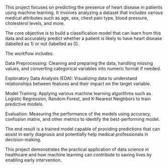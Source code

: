 This project focuses on predicting the presence of heart disease in patients using machine learning. It involves analyzing a dataset that includes various medical attributes such as age, sex, chest pain type, blood pressure, cholesterol levels, and more.

The core objective is to build a classification model that can learn from this data and accurately predict whether a patient is likely to have heart disease (labelled as 1) or not (labelled as 0).

The workflow includes:

Data Preprocessing: Cleaning and preparing the data, handling missing values, and converting categorical variables into numeric format if needed.

Exploratory Data Analysis (EDA): Visualizing data to understand relationships between features and their impact on the target variable.

Model Training: Applying various machine learning algorithms such as Logistic Regression, Random Forest, and K-Nearest Neighbors to train predictive models.

Evaluation: Measuring the performance of the models using accuracy, confusion matrix, and other metrics to identify the best-performing model.

The end result is a trained model capable of providing predictions that can assist in early diagnosis and potentially help medical professionals in decision-making.

This project demonstrates the practical application of data science in healthcare and how machine learning can contribute to saving lives by enabling early intervention.
